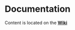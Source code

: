 # Documentation

Content is located on the __[Wiki](https://github.com/aliascash/documentation/wiki)__

